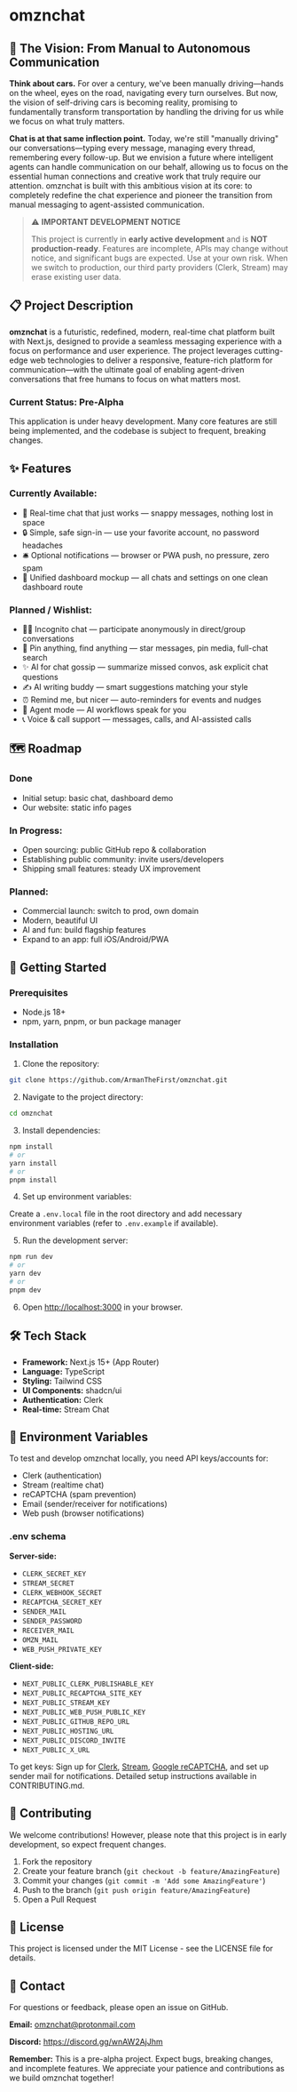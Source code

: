 # omznchat

## 🚗 The Vision: From Manual to Autonomous Communication

**Think about cars.** For over a century, we've been manually driving—hands on the wheel, eyes on the road, navigating every turn ourselves. But now, the vision of self-driving cars is becoming reality, promising to fundamentally transform transportation by handling the driving for us while we focus on what truly matters.

**Chat is at that same inflection point.** Today, we're still "manually driving" our conversations—typing every message, managing every thread, remembering every follow-up. But we envision a future where intelligent agents can handle communication on our behalf, allowing us to focus on the essential human connections and creative work that truly require our attention. omznchat is built with this ambitious vision at its core: to completely redefine the chat experience and pioneer the transition from manual messaging to agent-assisted communication.

> ⚠️ **IMPORTANT DEVELOPMENT NOTICE**
>
> This project is currently in **early active development** and is **NOT production-ready**. Features are incomplete, APIs may change without notice, and significant bugs are expected. Use at your own risk. When we switch to production, our third party providers (Clerk, Stream) may erase existing user data.

## 📋 Project Description

**omznchat** is a futuristic, redefined, modern, real-time chat platform built with Next.js, designed to provide a seamless messaging experience with a focus on performance and user experience. The project leverages cutting-edge web technologies to deliver a responsive, feature-rich platform for communication—with the ultimate goal of enabling agent-driven conversations that free humans to focus on what matters most.

### Current Status: Pre-Alpha

This application is under heavy development. Many core features are still being implemented, and the codebase is subject to frequent, breaking changes.

## ✨ Features

### Currently Available:

- 💬 Real-time chat that just works — snappy messages, nothing lost in space
- 🔒 Simple, safe sign-in — use your favorite account, no password headaches
- 🛎️ Optional notifications — browser or PWA push, no pressure, zero spam
- 🧭 Unified dashboard mockup — all chats and settings on one clean dashboard route

### Planned / Wishlist:

- 🕵️‍♂️ Incognito chat — participate anonymously in direct/group conversations
- 📌 Pin anything, find anything — star messages, pin media, full-chat search
- ✨ AI for chat gossip — summarize missed convos, ask explicit chat questions
- ✍️ AI writing buddy — smart suggestions matching your style
- ⏰ Remind me, but nicer — auto-reminders for events and nudges
- 🤖 Agent mode — AI workflows speak for you
- 📞 Voice & call support — messages, calls, and AI-assisted calls

## 🗺️ Roadmap

### Done

- Initial setup: basic chat, dashboard demo
- Our website: static info pages

### In Progress:

- Open sourcing: public GitHub repo & collaboration
- Establishing public community: invite users/developers
- Shipping small features: steady UX improvement

### Planned:

- Commercial launch: switch to prod, own domain
- Modern, beautiful UI
- AI and fun: build flagship features
- Expand to an app: full iOS/Android/PWA

## 🚀 Getting Started

### Prerequisites

- Node.js 18+
- npm, yarn, pnpm, or bun package manager

### Installation

1. Clone the repository:

```bash
git clone https://github.com/ArmanTheFirst/omznchat.git
```

2. Navigate to the project directory:

```bash
cd omznchat
```

3. Install dependencies:

```bash
npm install
# or
yarn install
# or
pnpm install
```

4. Set up environment variables:

Create a `.env.local` file in the root directory and add necessary environment variables (refer to `.env.example` if available).

5. Run the development server:

```bash
npm run dev
# or
yarn dev
# or
pnpm dev
```

6. Open [http://localhost:3000](http://localhost:3000) in your browser.

## 🛠️ Tech Stack

- **Framework:** Next.js 15+ (App Router)
- **Language:** TypeScript
- **Styling:** Tailwind CSS
- **UI Components:** shadcn/ui
- **Authentication:** Clerk
- **Real-time:** Stream Chat

## 🔧 Environment Variables

To test and develop omznchat locally, you need API keys/accounts for:

- Clerk (authentication)
- Stream (realtime chat)
- reCAPTCHA (spam prevention)
- Email (sender/receiver for notifications)
- Web push (browser notifications)

### .env schema

**Server-side:**

- `CLERK_SECRET_KEY`
- `STREAM_SECRET`
- `CLERK_WEBHOOK_SECRET`
- `RECAPTCHA_SECRET_KEY`
- `SENDER_MAIL`
- `SENDER_PASSWORD`
- `RECEIVER_MAIL`
- `OMZN_MAIL`
- `WEB_PUSH_PRIVATE_KEY`

**Client-side:**

- `NEXT_PUBLIC_CLERK_PUBLISHABLE_KEY`
- `NEXT_PUBLIC_RECAPTCHA_SITE_KEY`
- `NEXT_PUBLIC_STREAM_KEY`
- `NEXT_PUBLIC_WEB_PUSH_PUBLIC_KEY`
- `NEXT_PUBLIC_GITHUB_REPO_URL`
- `NEXT_PUBLIC_HOSTING_URL`
- `NEXT_PUBLIC_DISCORD_INVITE`
- `NEXT_PUBLIC_X_URL`

To get keys: Sign up for [Clerk](https://clerk.com/), [Stream](https://getstream.io/), [Google reCAPTCHA](https://www.google.com/recaptcha/), and set up sender mail for notifications. Detailed setup instructions available in CONTRIBUTING.md.

## 🤝 Contributing

We welcome contributions! However, please note that this project is in early development, so expect frequent changes.

1. Fork the repository
2. Create your feature branch (`git checkout -b feature/AmazingFeature`)
3. Commit your changes (`git commit -m 'Add some AmazingFeature'`)
4. Push to the branch (`git push origin feature/AmazingFeature`)
5. Open a Pull Request

## 📝 License

This project is licensed under the MIT License - see the LICENSE file for details.

## 📧 Contact

For questions or feedback, please open an issue on GitHub.

**Email:** omznchat@protonmail.com

**Discord:** https://discord.gg/wnAW2AjJhm

**Remember:** This is a pre-alpha project. Expect bugs, breaking changes, and incomplete features. We appreciate your patience and contributions as we build omznchat together!
